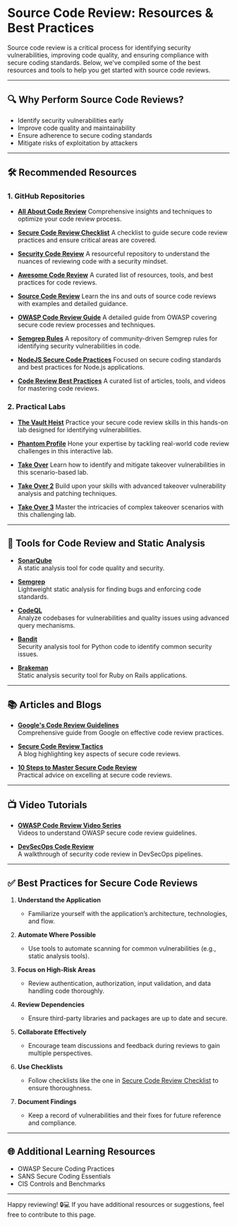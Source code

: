 # Source Code Review: Resources & Best Practices

Source code review is a critical process for identifying security vulnerabilities, improving code quality, and ensuring compliance with secure coding standards. Below, we've compiled some of the best resources and tools to help you get started with source code reviews.

---

## 🔍 Why Perform Source Code Reviews?
- Identify security vulnerabilities early
- Improve code quality and maintainability
- Ensure adherence to secure coding standards
- Mitigate risks of exploitation by attackers

---

## 🛠 Recommended Resources

### 1. GitHub Repositories

- **[All About Code Review](https://github.com/mgreiler/all-about-code-review)**
  Comprehensive insights and techniques to optimize your code review process.

- **[Secure Code Review Checklist](https://github.com/mgreiler/secure-code-review-checklist)**
  A checklist to guide secure code review practices and ensure critical areas are covered.

- **[Security Code Review](https://github.com/d3lb3/security-code-review)**
  A resourceful repository to understand the nuances of reviewing code with a security mindset.

- **[Awesome Code Review](https://github.com/joho/awesome-code-review)**
  A curated list of resources, tools, and best practices for code reviews.

- **[Source Code Review](https://github.com/rahulbhichher/SourceCodeReview)**
  Learn the ins and outs of source code reviews with examples and detailed guidance.

- **[OWASP Code Review Guide](https://github.com/OWASP/CodeReviewGuide)**
  A detailed guide from OWASP covering secure code review processes and techniques.

- **[Semgrep Rules](https://github.com/returntocorp/semgrep-rules)**
  A repository of community-driven Semgrep rules for identifying security vulnerabilities in code.

- **[NodeJS Secure Code Practices](https://github.com/coinbase/nodejs-secure-code-practices)**
  Focused on secure coding standards and best practices for Node.js applications.

- **[Code Review Best Practices](https://github.com/sider/awesome-code-review)**
  A curated list of articles, tools, and videos for mastering code reviews.

### 2. Practical Labs

- **[The Vault Heist](https://defhawk.com/battleground/practice-lab/the-vault-heist)**
  Practice your secure code review skills in this hands-on lab designed for identifying vulnerabilities.

- **[Phantom Profile](https://defhawk.com/battleground/practice-lab/phantom-profile)**
  Hone your expertise by tackling real-world code review challenges in this interactive lab.

- **[Take Over](https://defhawk.com/battleground/practice-lab/Take-over)**
  Learn how to identify and mitigate takeover vulnerabilities in this scenario-based lab.

- **[Take Over 2](https://defhawk.com/battleground/practice-lab/Take-over-2)**
  Build upon your skills with advanced takeover vulnerability analysis and patching techniques.

- **[Take Over 3](https://defhawk.com/battleground/practice-lab/Take-over-3)**
  Master the intricacies of complex takeover scenarios with this challenging lab.

---

## 🔧 Tools for Code Review and Static Analysis

- **[SonarQube](https://www.sonarqube.org/)**  
  A static analysis tool for code quality and security.

- **[Semgrep](https://semgrep.dev/)**  
  Lightweight static analysis for finding bugs and enforcing code standards.

- **[CodeQL](https://codeql.github.com/)**  
  Analyze codebases for vulnerabilities and quality issues using advanced query mechanisms.

- **[Bandit](https://bandit.readthedocs.io/)**  
  Security analysis tool for Python code to identify common security issues.

- **[Brakeman](https://brakemanscanner.org/)**  
  Static analysis security tool for Ruby on Rails applications.

---

## 📚 Articles and Blogs

- **[Google's Code Review Guidelines](https://google.github.io/eng-practices/review/)**  
  Comprehensive guide from Google on effective code review practices.

- **[Secure Code Review Tactics](https://www.checkmarx.com/2022/02/24/secure-code-review-guide/)**  
  A blog highlighting key aspects of secure code reviews.

- **[10 Steps to Master Secure Code Review](https://securityboulevard.com/2023/01/10-steps-to-master-secure-code-review/)**  
  Practical advice on excelling at secure code reviews.

---

## 📺 Video Tutorials

- **[OWASP Code Review Video Series](https://www.youtube.com/playlist?list=PLpr-xdpM8wGDBlJw3NflVZfbOFkmkqp7H)**  
  Videos to understand OWASP secure code review guidelines.

- **[DevSecOps Code Review](https://www.youtube.com/watch?v=as7b7dc8d08)**  
  A walkthrough of security code review in DevSecOps pipelines.

---

## ✅ Best Practices for Secure Code Reviews

1. **Understand the Application**
   - Familiarize yourself with the application’s architecture, technologies, and flow.

2. **Automate Where Possible**
   - Use tools to automate scanning for common vulnerabilities (e.g., static analysis tools).

3. **Focus on High-Risk Areas**
   - Review authentication, authorization, input validation, and data handling code thoroughly.

4. **Review Dependencies**
   - Ensure third-party libraries and packages are up to date and secure.

5. **Collaborate Effectively**
   - Encourage team discussions and feedback during reviews to gain multiple perspectives.

6. **Use Checklists**
   - Follow checklists like the one in [Secure Code Review Checklist](https://github.com/mgreiler/secure-code-review-checklist) to ensure thoroughness.

7. **Document Findings**
   - Keep a record of vulnerabilities and their fixes for future reference and compliance.

---

## 🌐 Additional Learning Resources
- OWASP Secure Coding Practices
- SANS Secure Coding Essentials
- CIS Controls and Benchmarks

---

Happy reviewing! 🔒💻 If you have additional resources or suggestions, feel free to contribute to this page.
